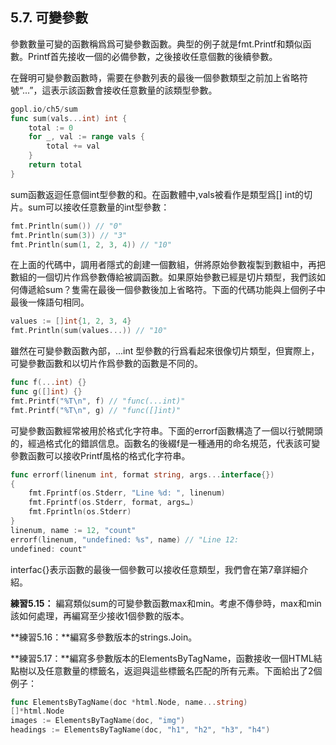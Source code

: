 ## 5.7. 可變參數

參數數量可變的函數稱爲爲可變參數函數。典型的例子就是fmt.Printf和類似函數。Printf首先接收一個的必備參數，之後接收任意個數的後續參數。

在聲明可變參數函數時，需要在參數列表的最後一個參數類型之前加上省略符號“...”，這表示該函數會接收任意數量的該類型參數。

```Go
gopl.io/ch5/sum
func sum(vals...int) int {
	total := 0
	for _, val := range vals {
		total += val
	}
	return total
}
```
sum函數返迴任意個int型參數的和。在函數體中,vals被看作是類型爲[] int的切片。sum可以接收任意數量的int型參數：

```Go
fmt.Println(sum()) // "0"
fmt.Println(sum(3)) // "3"
fmt.Println(sum(1, 2, 3, 4)) // "10"
```

在上面的代碼中，調用者隱式的創建一個數組，併將原始參數複製到數組中，再把數組的一個切片作爲參數傳給被調函數。如果原始參數已經是切片類型，我們該如何傳遞給sum？隻需在最後一個參數後加上省略符。下面的代碼功能與上個例子中最後一條語句相同。

```Go
values := []int{1, 2, 3, 4}
fmt.Println(sum(values...)) // "10"
```

雖然在可變參數函數內部，...int 型參數的行爲看起來很像切片類型，但實際上，可變參數函數和以切片作爲參數的函數是不同的。

```Go
func f(...int) {}
func g([]int) {}
fmt.Printf("%T\n", f) // "func(...int)"
fmt.Printf("%T\n", g) // "func([]int)"
```

可變參數函數經常被用於格式化字符串。下面的errorf函數構造了一個以行號開頭的，經過格式化的錯誤信息。函數名的後綴f是一種通用的命名規范，代表該可變參數函數可以接收Printf風格的格式化字符串。

```Go
func errorf(linenum int, format string, args...interface{})
{
	fmt.Fprintf(os.Stderr, "Line %d: ", linenum)
	fmt.Fprintf(os.Stderr, format, args…)
	fmt.Fprintln(os.Stderr)
}
linenum, name := 12, "count"
errorf(linenum, "undefined: %s", name) // "Line 12:
undefined: count"
```

interfac{}表示函數的最後一個參數可以接收任意類型，我們會在第7章詳細介紹。

**練習5.15：** 編寫類似sum的可變參數函數max和min。考慮不傳參時，max和min該如何處理，再編寫至少接收1個參數的版本。

**練習5.16：**編寫多參數版本的strings.Join。

**練習5.17：**編寫多參數版本的ElementsByTagName，函數接收一個HTML結點樹以及任意數量的標籤名，返迴與這些標籤名匹配的所有元素。下面給出了2個例子：

```Go
func ElementsByTagName(doc *html.Node, name...string)
[]*html.Node
images := ElementsByTagName(doc, "img")
headings := ElementsByTagName(doc, "h1", "h2", "h3", "h4") 
```